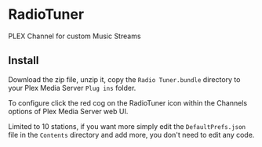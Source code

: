 # RadioTuner
PLEX Channel for custom Music Streams

## Install

Download the zip file, unzip it, copy the `Radio Tuner.bundle` directory to your Plex Media Server `Plug ins` folder.

To configure click the red cog on the RadioTuner icon within the Channels options of Plex Media Server web UI.

Limited to 10 stations, if you want more simply edit the `DefaultPrefs.json` file in the `Contents` directory and add more, you don't need to edit any code.
